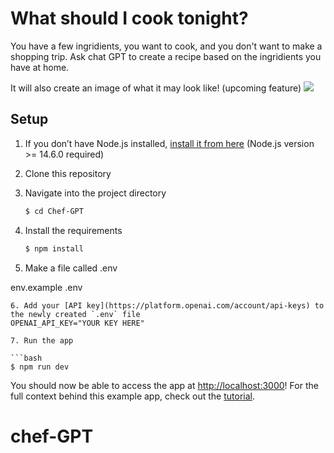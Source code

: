 # What should I cook tonight?

You have a few ingridients, you want to cook, and you don't want to make a shopping trip. Ask chat GPT to create a recipe based on the ingridients you have at home.

It will also create an image of what it may look like! (upcoming feature)
![](public/chef-gpt.gif)

## Setup

1. If you don’t have Node.js installed, [install it from here](https://nodejs.org/en/) (Node.js version >= 14.6.0 required)

2. Clone this repository

3. Navigate into the project directory

   ```bash
   $ cd Chef-GPT
   ```

4. Install the requirements

   ```bash
   $ npm install
   ```

5. Make a file called .env

env.example .env
   ```
6. Add your [API key](https://platform.openai.com/account/api-keys) to the newly created `.env` file
OPENAI_API_KEY="YOUR KEY HERE"

7. Run the app

   ```bash
   $ npm run dev
   ```

You should now be able to access the app at [http://localhost:3000](http://localhost:3000)! For the full context behind this example app, check out the [tutorial](https://platform.openai.com/docs/quickstart).
# chef-GPT
